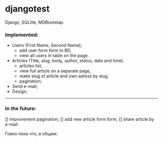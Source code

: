 # djangotest
Django, SQLlite, MDBootstap.

### Implemented:
* Users (First Name, Second Name);
  * add user form form to BD,
  * view all users in table on the page.
* Articles (Title, slug, body, author, status, date and time).
  * articles list,
  * view full article on a separate page,
  * make slug of article and own adress by slug,
  * pagination;
* Send e-mail;
* Design.
---
### In the future:
[] improvement pagination;
[] add new article form form;
[] share article by e-mail

Говно пока что, в общем.
